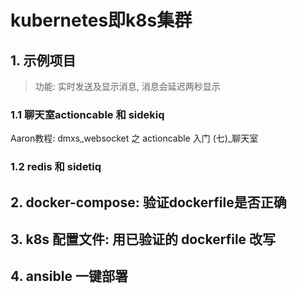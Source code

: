 # kubernetes即k8s集群

## 1. 示例项目

> 功能: 实时发送及显示消息, 消息会延迟两秒显示

### 1.1 聊天室actioncable 和 sidekiq

Aaron教程: dmxs_websocket 之 actioncable 入门 (七)_聊天室

### 1.2 redis 和 sidetiq

## 2. docker-compose: 验证dockerfile是否正确

## 3. k8s 配置文件: 用已验证的 dockerfile 改写

## 4. ansible 一键部署
